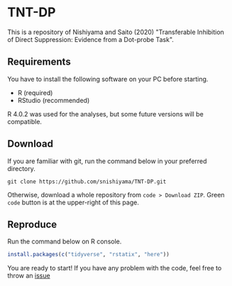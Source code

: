 # TNT-DP

This is a repository of Nishiyama and Saito (2020) "Transferable Inhibition of Direct Suppression: Evidence from a Dot-probe Task".

## Requirements

You have to install the following software on your PC before starting.

- R (required)
- RStudio (recommended)

R 4.0.2 was used for the analyses, but some future versions will be compatible.

## Download

If you are familiar with git, run the command below in your preferred directory.

```
git clone https://github.com/snishiyama/TNT-DP.git
```

Otherwise, download a whole repository from `code > Download ZIP`. Green `code` button is at the upper-right of this page.

## Reproduce

Run the command below on R console.

```r
install.packages(c("tidyverse", "rstatix", "here"))
```

You are ready to start! If you have any problem with the code, feel free to throw an [issue](https://github.com/snishiyama/TNT-DP/issues)
